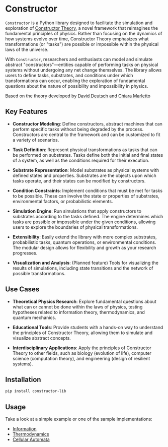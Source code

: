 # Constructor

`Constructor` is a Python library designed to facilitate the simulation and exploration of [Constructor Theory](https://www.constructortheory.org/), a novel framework that reimagines the fundamental principles of physics. Rather than focusing on the dynamics of how systems evolve over time, Constructor Theory emphasizes what transformations (or "tasks") are possible or impossible within the physical laws of the universe.

With `Constructor`, researchers and enthusiasts can model and simulate abstract "constructors"—entities capable of performing tasks on physical systems without undergoing any net change themselves. The library allows users to define tasks, substrates, and conditions under which transformations can occur, enabling the exploration of fundamental questions about the nature of possibility and impossibility in physics.

Based on the theory developed by [David Deutsch](https://www.daviddeutsch.org.uk/) and [Chiara Marletto](https://www.chiaramarletto.com/)

## **Key Features**

- **Constructor Modeling**: Define constructors, abstract machines that can perform specific tasks without being degraded by the process. Constructors are central to the framework and can be customized to fit a variety of scenarios.

- **Task Definition**: Represent physical transformations as tasks that can be performed on substrates. Tasks define both the initial and final states of a system, as well as the conditions required for their execution.

- **Substrate Representation**: Model substrates as physical systems with defined states and properties. Substrates are the objects upon which tasks operate, and their states can be modified by constructors.

- **Condition Constraints**: Implement conditions that must be met for tasks to be possible. These can involve the state or properties of substrates, environmental factors, or probabilistic elements.

- **Simulation Engine**: Run simulations that apply constructors to substrates according to the tasks defined. The engine determines which tasks are possible or impossible under the given conditions, allowing users to explore the boundaries of physical transformations.

- **Extensibility**: Easily extend the library with more complex substrates, probabilistic tasks, quantum operations, or environmental conditions. The modular design allows for flexibility and growth as your research progresses.

- **Visualization and Analysis**: (Planned feature) Tools for visualizing the results of simulations, including state transitions and the network of possible transformations.

## **Use Cases**

- **Theoretical Physics Research**: Explore fundamental questions about what can or cannot be done within the laws of physics, testing hypotheses related to information theory, thermodynamics, and quantum mechanics.

- **Educational Tools**: Provide students with a hands-on way to understand the principles of Constructor Theory, allowing them to simulate and visualize abstract concepts.

- **Interdisciplinary Applications**: Apply the principles of Constructor Theory to other fields, such as biology (evolution of life), computer science (computation theory), and engineering (design of resilient systems).

## **Installation**

```bash
pip install constructor-lib
```

## **Usage**

Take a look at a simple example or one of the sample implementations:

- [Information](./examples/Information.ipynb)
- [Thermodynamics](./examples/Thermodynamics.ipynb)
- [Cellular Automata](./examples/CellularAutomata.ipynb)
